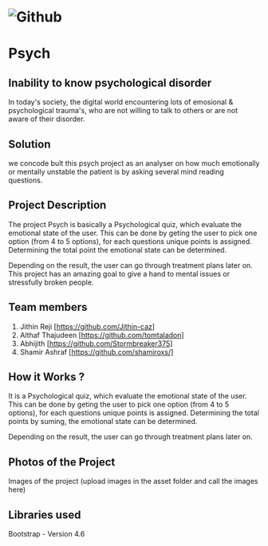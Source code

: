 # ![Github](https://github.com/Noel6161131110/CONQUEROR-23-/blob/8746611d94769a1aa96d8a85a25d35edc9a95973/assets/desktop.png)


# Psych

## Inability to know psychological disorder
In today's society, the digital world encountering lots of emosional &
 psychological trauma's, who are not willing to talk to others or are not aware of
 their disorder.
<br>

## Solution
we concode bult this psych project as an analyser on how much emotionally or 
mentally unstable the patient is by asking several mind reading questions.
<br>

## Project Description 
The project Psych is basically a Psychological quiz, which evaluate the emotional state
 of the user. This can be done by geting the user to pick one option (from 4 to 5 options), for each
 questions unique points is assigned. Determining the total point the emotional state can be determined.

Depending on the result, the user can go through treatment plans later on. 
<br>
This project has an amazing goal to give a hand to mental issues or stressfully broken people.

## Team members

1. Jithin Reji [https://github.com/Jithin-caz]
2. Althaf Thajudeen [https://github.com/tomtaladon]
3. Abhijith [https://github.com/Stormbreaker375]
4. Shamir Ashraf [https://github.com/shamiroxs/]


<!-- ## Link to product walkthrough
<a href="https://www.youtube.com/watch?v=cbzObD3_JeA" target="_blank" ><img src="https://github.com/Noel6161131110/OpenAI_Saturday_Hack_Night/blob/main/Youtube_logo_PNG7.png" width="300" height="150" ></a> -->
## How it Works ?
It is a Psychological quiz, which evaluate the emotional state
 of the user. This can be done by geting the user to pick one option (from 4 to 5 options), for each
 questions unique points is assigned. Determining the total points by suming, the emotional state can be determined.

Depending on the result, the user can go through treatment plans later on. 

## Photos of the Project
Images of the project (upload images in the asset folder and call the images here)

## Libraries used
Bootstrap - Version 4.6
